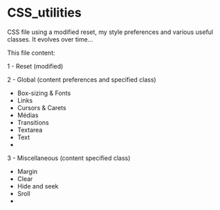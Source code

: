 # CSS_utilities
CSS file using a modified reset, my style preferences and various useful classes.
It evolves over time...

This file content:

1 - Reset (modified)

2 - Global (content preferences and specified class)
 - Box-sizing & Fonts
 - Links
 - Cursors & Carets
 - Médias
 - Transitions
 - Textarea
 - Text
 - 
3 - Miscellaneous (content specified class)
 - Margin
 - Clear
 - Hide and seek
 - Sroll
 - 



